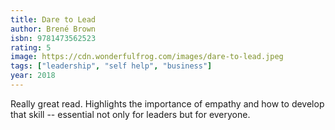 ```yaml
---
title: Dare to Lead
author: Brené Brown
isbn: 9781473562523
rating: 5
image: https://cdn.wonderfulfrog.com/images/dare-to-lead.jpeg
tags: ["leadership", "self help", "business"]
year: 2018
---
```


Really great read. Highlights the importance of empathy and how to develop that skill -- essential not only for leaders but for everyone.
